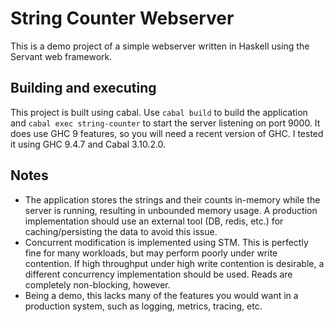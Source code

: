 # String Counter Webserver
This is a demo project of a simple webserver written in Haskell using the
Servant web framework.

## Building and executing
This project is built using cabal. Use `cabal build` to build the
application and `cabal exec string-counter` to start the server listening
on port 9000. It does use GHC 9 features, so you will need a recent
version of GHC. I tested it using GHC 9.4.7 and Cabal 3.10.2.0.

## Notes
* The application stores the strings and their counts in-memory while the server
is running, resulting in unbounded memory usage. A production implementation
should use an external tool (DB, redis, etc.) for caching/persisting the data to
avoid this issue.
* Concurrent modification is implemented using STM. This is perfectly fine for
many workloads, but may perform poorly under write contention. If high
throughput under high write contention is desirable, a different concurrency
implementation should be used. Reads are completely non-blocking, however.
* Being a demo, this lacks many of the features you would want in a production
system, such as logging, metrics, tracing, etc.

